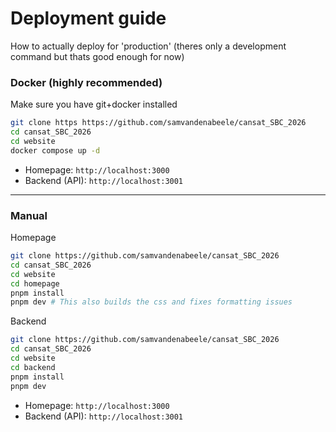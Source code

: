 # Deployment guide

How to actually deploy for 'production' (theres only a development command but thats good enough for now)

### Docker (highly recommended)

Make sure you have git+docker installed

```bash
git clone https https://github.com/samvandenabeele/cansat_SBC_2026
cd cansat_SBC_2026
cd website
docker compose up -d
```
- Homepage: `http://localhost:3000`
- Backend (API): `http://localhost:3001`

---

### Manual
Homepage
```bash
git clone https://github.com/samvandenabeele/cansat_SBC_2026
cd cansat_SBC_2026
cd website
cd homepage
pnpm install
pnpm dev # This also builds the css and fixes formatting issues
```

Backend
```bash
git clone https://github.com/samvandenabeele/cansat_SBC_2026
cd cansat_SBC_2026
cd website
cd backend
pnpm install
pnpm dev
```
- Homepage: `http://localhost:3000`
- Backend (API): `http://localhost:3001`

